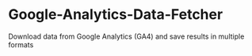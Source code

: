 # Google-Analytics-Data-Fetcher
Download data from Google Analytics (GA4) and save results in multiple formats
